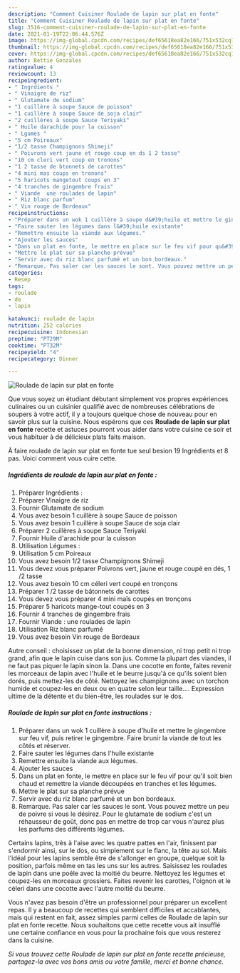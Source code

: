 ```yaml
---
description: "Comment Cuisiner Roulade de lapin sur plat en fonte"
title: "Comment Cuisiner Roulade de lapin sur plat en fonte"
slug: 3516-comment-cuisiner-roulade-de-lapin-sur-plat-en-fonte
date: 2021-01-19T22:06:44.576Z
image: https://img-global.cpcdn.com/recipes/def65618ea82e166/751x532cq70/roulade-de-lapin-sur-plat-en-fonte-photo-principale-de-la-recette.jpg
thumbnail: https://img-global.cpcdn.com/recipes/def65618ea82e166/751x532cq70/roulade-de-lapin-sur-plat-en-fonte-photo-principale-de-la-recette.jpg
cover: https://img-global.cpcdn.com/recipes/def65618ea82e166/751x532cq70/roulade-de-lapin-sur-plat-en-fonte-photo-principale-de-la-recette.jpg
author: Bettie Gonzales
ratingvalue: 4
reviewcount: 13
recipeingredient:
- " Ingrdients "
- " Vinaigre de riz"
- " Glutamate de sodium"
- "1 cuillère à soupe Sauce de poisson"
- "1 cuillère à soupe Sauce de soja clair"
- "2 cuillères à soupe Sauce Teriyaki"
- " Huile darachide pour la cuisson"
- " Lgumes "
- "5 cm Poireaux"
- "1/2 tasse Champignons Shimeji"
- " Poivrons vert jaune et rouge coup en ds 1 2 tasse"
- "10 cm cleri vert coup en tronons"
- "1 2 tasse de btonnets de carottes"
- "4 mini mas coups en tronons"
- "5 haricots mangetout coups en 3"
- "4 tranches de gingembre frais"
- " Viande  une roulades de lapin"
- " Riz blanc parfum"
- " Vin rouge de Bordeaux"
recipeinstructions:
- "Préparer dans un wok 1 cuillère à soupe d&#39;huile et mettre le gingembre sur feu vif, puis retirer le gingembre. Faire brunir la viande de tout les côtés et réserver."
- "Faire sauter les légumes dans l&#39;huile existante"
- "Remettre ensuite la viande aux légumes."
- "Ajouter les sauces"
- "Dans un plat en fonte, le mettre en place sur le feu vif pour qu&#39;il soit bien chaud et remettre la viande découpées en tranches et les légumes."
- "Mettre le plat sur sa planche prévue"
- "Servir avec du riz blanc parfumé et un bon bordeaux."
- "Remarque. Pas saler car les sauces le sont. Vous pouvez mettre un peu de poivre si vous le désirez. Pour le glutamate de sodium c&#39;est un réhausseur de goût, donc pas en mettre de trop car vous n&#39;aurez plus les parfums des différents légumes."
categories:
- Resep
tags:
- roulade
- de
- lapin

katakunci: roulade de lapin 
nutrition: 252 calories
recipecuisine: Indonesian
preptime: "PT29M"
cooktime: "PT32M"
recipeyield: "4"
recipecategory: Dinner

---
```



![Roulade de lapin sur plat en fonte](https://img-global.cpcdn.com/recipes/def65618ea82e166/751x532cq70/roulade-de-lapin-sur-plat-en-fonte-photo-principale-de-la-recette.jpg)

Que vous soyez un étudiant débutant simplement vos propres expériences culinaires ou un cuisinier qualifié avec de nombreuses célébrations de soupers à votre actif, il y a toujours quelque chose de nouveau pour en savoir plus sur la cuisine. Nous espérons que ces <strong> Roulade de lapin sur plat en fonte </strong> recette et astuces pourront vous aider dans votre cuisine ce soir et vous habituer à de délicieux plats faits maison.

<!--inarticleads1-->

À faire roulade de lapin sur plat en fonte tue seul besion 19 Ingrédients et 8 pas. Voici comment vous cuire cette.

##### Ingrédients de roulade de lapin sur plat en fonte :

1. Préparer  Ingrédients :
1. Préparer  Vinaigre de riz
1. Fournir  Glutamate de sodium
1. Vous avez besoin 1 cuillère à soupe Sauce de poisson
1. Vous avez besoin 1 cuillère à soupe Sauce de soja clair
1. Préparer 2 cuillères à soupe Sauce Teriyaki
1. Fournir  Huile d&#39;arachide pour la cuisson
1. Utilisation  Légumes :
1. Utilisation 5 cm Poireaux
1. Vous avez besoin 1/2 tasse Champignons Shimeji
1. Vous devez vous préparer  Poivrons vert, jaune et rouge coupé en dés, 1 /2 tasse
1. Vous avez besoin 10 cm céleri vert coupé en tronçons
1. Préparer 1 /2 tasse de bâtonnets de carottes
1. Vous devez vous préparer 4 mini maïs coupés en tronçons
1. Préparer 5 haricots mange-tout coupés en 3
1. Fournir 4 tranches de gingembre frais
1. Fournir  Viande : une roulades de lapin
1. Utilisation  Riz blanc parfumé
1. Vous avez besoin  Vin rouge de Bordeaux


Autre conseil : choisissez un plat de la bonne dimension, ni trop petit ni trop grand, afin que le lapin cuise dans son jus. Comme la plupart des viandes, il ne faut pas piquer le lapin sinon la. Dans une cocotte en fonte, faites revenir les morceaux de lapin avec l&#39;huile et le beurre jusqu&#39;à ce qu&#39;ils soient bien dorés, puis mettez-les de côté. Nettoyez les champignons avec un torchon humide et coupez-les en deux ou en quatre selon leur taille.… Expression ultime de la détente et du bien-être, les roulades sur le dos. 

<!--inarticleads2-->

##### Roulade de lapin sur plat en fonte instructions :

1. Préparer dans un wok 1 cuillère à soupe d&#39;huile et mettre le gingembre sur feu vif, puis retirer le gingembre. Faire brunir la viande de tout les côtés et réserver.
1. Faire sauter les légumes dans l&#39;huile existante
1. Remettre ensuite la viande aux légumes.
1. Ajouter les sauces
1. Dans un plat en fonte, le mettre en place sur le feu vif pour qu&#39;il soit bien chaud et remettre la viande découpées en tranches et les légumes.
1. Mettre le plat sur sa planche prévue
1. Servir avec du riz blanc parfumé et un bon bordeaux.
1. Remarque. Pas saler car les sauces le sont. Vous pouvez mettre un peu de poivre si vous le désirez. Pour le glutamate de sodium c&#39;est un réhausseur de goût, donc pas en mettre de trop car vous n&#39;aurez plus les parfums des différents légumes.


Certains lapins, très à l&#39;aise avec les quatre pattes en l&#39;air, finissent par s&#39;endormir ainsi, sur le dos, ou simplement sur le flanc, la tête au sol. Mais l&#39;idéal pour les lapins semble être de s&#39;allonger en groupe, quelque soit la position, parfois même en tas les uns sur les autres. Saisissez les roulades de lapin dans une poêle avec la moitié du beurre. Nettoyez les légumes et coupez-les en morceaux grossiers. Faites revenir les carottes, l&#39;oignon et le céleri dans une cocotte avec l&#39;autre moitié du beurre. 

<!--inarticleads1-->

<p>
Vous n'avez pas besoin d'être un professionnel pour préparer un excellent repas. Il y a beaucoup de recettes qui semblent difficiles et accablantes, mais qui restent en fait, assez simples parmi celles de Roulade de lapin sur plat en fonte recette. Nous souhaitons que cette recette vous ait insufflé une certaine confiance en vous pour la prochaine fois que vous resterez dans la cuisine.
</p>

<p>
<i>Si vous trouvez cette Roulade de lapin sur plat en fonte recette précieuse, partagez-la avec vos bons amis ou votre famille, merci et bonne chance.</i>
</p>
